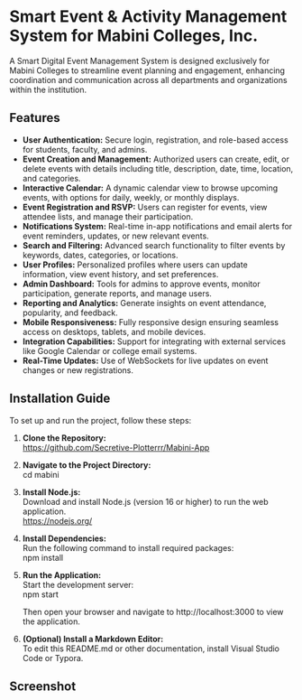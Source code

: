 # Smart Event & Activity Management System for Mabini Colleges, Inc.

A Smart Digital Event Management System is designed exclusively for Mabini Colleges to streamline event planning and engagement, enhancing coordination and communication across all departments and organizations within the institution.

## Features

- **User Authentication:** Secure login, registration, and role-based access for students, faculty, and admins.  
- **Event Creation and Management:** Authorized users can create, edit, or delete events with details including title, description, date, time, location, and categories.  
- **Interactive Calendar:** A dynamic calendar view to browse upcoming events, with options for daily, weekly, or monthly displays.  
- **Event Registration and RSVP:** Users can register for events, view attendee lists, and manage their participation.  
- **Notifications System:** Real-time in-app notifications and email alerts for event reminders, updates, or new relevant events.  
- **Search and Filtering:** Advanced search functionality to filter events by keywords, dates, categories, or locations.  
- **User Profiles:** Personalized profiles where users can update information, view event history, and set preferences.  
- **Admin Dashboard:** Tools for admins to approve events, monitor participation, generate reports, and manage users.  
- **Reporting and Analytics:** Generate insights on event attendance, popularity, and feedback.  
- **Mobile Responsiveness:** Fully responsive design ensuring seamless access on desktops, tablets, and mobile devices.  
- **Integration Capabilities:** Support for integrating with external services like Google Calendar or college email systems.  
- **Real-Time Updates:** Use of WebSockets for live updates on event changes or new registrations.  


## Installation Guide

To set up and run the project, follow these steps:

1. **Clone the Repository:**  
   https://github.com/Secretive-Plotterrr/Mabini-App

2. **Navigate to the Project Directory:**  
   cd mabini

3. **Install Node.js:**  
   Download and install Node.js (version 16 or higher) to run the web application.  
   https://nodejs.org/

4. **Install Dependencies:**  
   Run the following command to install required packages:  
   npm install

5. **Run the Application:**  
   Start the development server:  
   npm start  

   Then open your browser and navigate to http://localhost:3000 to view the application.

6. **(Optional) Install a Markdown Editor:**  
   To edit this README.md or other documentation, install Visual Studio Code or Typora.


## Screenshot 



